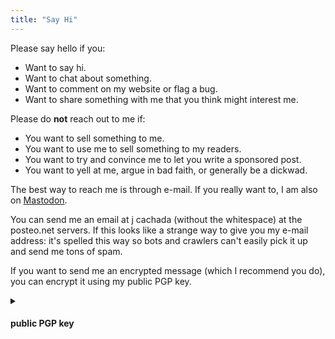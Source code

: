 ```yaml
---
title: "Say Hi"
---
```


Please say hello if you:

<ul>
  <li>Want to say hi.</li>
  <li>Want to chat about something.</li>
  <li>Want to comment on my website or flag a bug.</li>
  <li>Want to share something with me that you think might interest me.</li>
</ul> 

Please do **not** reach out to me if:

<ul>
  <li>You want to sell something to me.</li>
  <li>You want to use me to sell something to my readers.</li>
  <li>You want to try and convince me to let you write a sponsored post.</li>
  <li>You want to yell at me, argue in bad faith, or generally be a dickwad.</li>
</ul> 

The best way to reach me is through e-mail. If you really want to, I am also on [Mastodon]().

You can send me an email at j cachada (without the whitespace) at the posteo.net servers. If this looks like a strange way to give you my e-mail address: it's spelled this way so bots and crawlers can't easily pick it up and send me tons of spam.

If you want to send me an encrypted message (which I recommend you do), you can encrypt it using my public PGP key.

<details> <summary class="summary clickable-header big-top-pull"><h4>public PGP key</h4></summary>
-----BEGIN PGP PUBLIC KEY BLOCK-----

mDMEZLnA7xYJKwYBBAHaRw8BAQdA+W3t5xjFwh9xmzyzOShDd6cwoW5ZVwZDMl8T
mcvKStq0HmpjYWNoYWRhIDxqY2FjaGFkYUBwb3N0ZW8ubmV0PoiZBBMWCgBBFiEE
zfgAmjcLY0uVGxeSQPFpr7ceLUcFAmS5wO8CGwMFCQWlkEEFCwkIBwICIgIGFQoJ
CAsCBBYCAwECHgcCF4AACgkQQPFpr7ceLUcHZgEAhlGG71Yu5gPZGAwLsq8NAwE8
2dOjcZ/50ZqZVEbnPNAA/jq60sPBOlYM3jU9cFsbuCe9+Y2l1nr7TWxoIVnTzd8D
uDgEZLnA7xIKKwYBBAGXVQEFAQEHQDN+hBk0jx3/Z1L117HO4KO3ze/egDQHpL7W
aIzI2XxgAwEIB4h+BBgWCgAmFiEEzfgAmjcLY0uVGxeSQPFpr7ceLUcFAmS5wO8C
GwwFCQWlkEEACgkQQPFpr7ceLUeGZQD9G9XfEJiRxlvd8z2vgC7xeHcnxsoExPVf
NCuw7dR2CvUBAPazaRTZX94CCegBYJb42fy06pwJkfXkQkFxjAPd1LgJ
=KQoh

-----END PGP PUBLIC KEY BLOCK-----
</details>